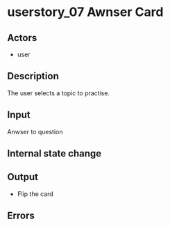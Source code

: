 # userstory_07 Awnser Card

## Actors

-   user

## Description

The user selects a topic to practise.

## Input

Anwser to question

## Internal state change

## Output

-   Flip the card

## Errors
